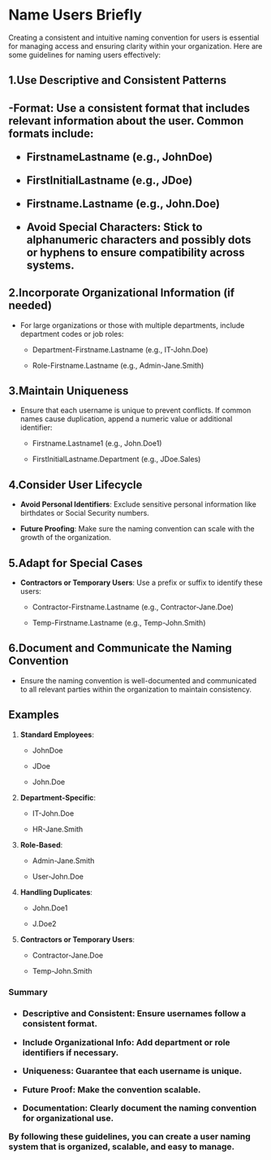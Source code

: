  <h1>Name Users Briefly</h1>

Creating a consistent and intuitive naming convention for users is essential for managing access and ensuring clarity within your organization. Here are some guidelines for naming users effectively:

<h2>1.Use Descriptive and Consistent Patterns<h2>
 
  -Format: Use a consistent format that includes relevant information about the user. Common formats include:
    
  - FirstnameLastname (e.g., JohnDoe)
    
  - FirstInitialLastname (e.g., JDoe)
    
  - Firstname.Lastname (e.g., John.Doe)
    
   - **Avoid Special Characters**: Stick to alphanumeric characters and possibly dots or hyphens to ensure compatibility across systems.


<h2>2.Incorporate Organizational Information (if needed) </h2>
 
   - For large organizations or those with multiple departments, include department codes or job roles:
     
     - Department-Firstname.Lastname (e.g., IT-John.Doe)
       
     - Role-Firstname.Lastname (e.g., Admin-Jane.Smith)

       
<h2>3.Maintain Uniqueness</h2>

   - Ensure that each username is unique to prevent conflicts. If common names cause duplication, append a numeric value or additional identifier:
     
     - Firstname.Lastname1 (e.g., John.Doe1)
       
     - FirstInitialLastname.Department (e.g., JDoe.Sales)
       

<h2>4.Consider User Lifecycle</h2>

   - **Avoid Personal Identifiers**: Exclude sensitive personal information like birthdates or Social Security numbers.
     
   - **Future Proofing**: Make sure the naming convention can scale with the growth of the organization.
     

<h2>5.Adapt for Special Cases</h2>

   - **Contractors or Temporary Users**: Use a prefix or suffix to identify these users:
     
     - Contractor-Firstname.Lastname (e.g., Contractor-Jane.Doe)
       
     - Temp-Firstname.Lastname (e.g., Temp-John.Smith)
       

<h2>6.Document and Communicate the Naming Convention</h2>

   - Ensure the naming convention is well-documented and communicated to all relevant parties within the organization to maintain consistency.
     

<h2>Examples</h2>

1. **Standard Employees**:
   
   - JohnDoe
     
   - JDoe
     
   - John.Doe
     

2. **Department-Specific**:
   
   - IT-John.Doe
     
   - HR-Jane.Smith
     

3. **Role-Based**:
   
   - Admin-Jane.Smith
     
   - User-John.Doe
     

4. **Handling Duplicates**:
   
   - John.Doe1
     
   - J.Doe2
     

4. **Contractors or Temporary Users**:
    
   - Contractor-Jane.Doe
     
   - Temp-John.Smith
     

<h3>Summary<h3>

- **Descriptive and Consistent**: Ensure usernames follow a consistent format.
  
- **Include Organizational Info**: Add department or role identifiers if necessary.
  
- **Uniqueness**: Guarantee that each username is unique.
  
- **Future Proof**: Make the convention scalable.
  
- **Documentation**: Clearly document the naming convention for organizational use.
  

By following these guidelines, you can create a user naming system that is organized, scalable, and easy to manage.
